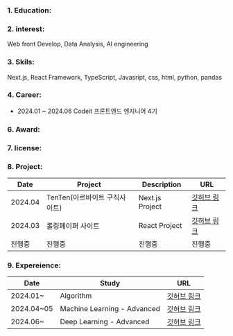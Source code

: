  
### 1. Education:
### 2. interest: 
Web front Develop, Data Analysis, AI engineering
### 3. Skils: 
Next.js, React Framework, TypeScript, Javasript, css, html, python, pandas
### 4. Career:
   - 2024.01 ~ 2024.06 Codeit 프론트엔드 엔지니어 4기 
### 6. Award:
### 7. license: 
### 8. Project:
   
|Date|Project|Description|URL|
|----|-------------------------|-------------|-----|
|2024.04|TenTen(아르바이트 구직사이트)|Next.js Project|[깃허브 링크](https://github.com/sprint-part3-team10/tenten/tree/main)|
|2024.03|롤링페이퍼 사이트|React Project|[깃허브 링크](https://github.com/eugene9851/RollingProject)|
|진행중|진행중|진행중|진행중|

### 9. Expereience:
|Date|Study|URL|
|----|-------------|-----|
|2024.01~|Algorithm|[깃허브 링크](https://github.com/eugene9851/algorithm)|
|2024.04~05|Machine Learning - Advanced|[깃허브 링크](https://github.com/eugene9851/MachineLearning_Study)|
|2024.06~|Deep Learning - Advanced|[깃허브 링크](https://github.com/eugene9851/MachineLearning_Study)|
